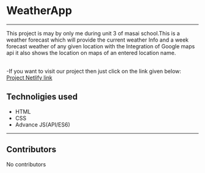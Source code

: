 # WeatherApp
<hr>
This project is may by only me during unit 3 of masai school.This is a weather forecast which will provide the current weather Info and a week forecast weather of any given location with the Integration of Google maps api it also shows the location on maps of an entered location name. 
<br><br>

-If you want to visit our project then just click on the link given below:
[Project Netlify link](https://elastic-joliot-d8b259.netlify.app/)



## Technoligies used 
<!--  -->
- HTML
- CSS
- Advance JS(API/ES6)

---
## Contributors
No contributors


